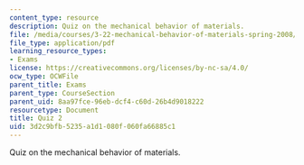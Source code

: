 ```yaml
---
content_type: resource
description: Quiz on the mechanical behavior of materials.
file: /media/courses/3-22-mechanical-behavior-of-materials-spring-2008/3d2c9bfb5235a1d1080f060fa66885c1_quiz2.pdf
file_type: application/pdf
learning_resource_types:
- Exams
license: https://creativecommons.org/licenses/by-nc-sa/4.0/
ocw_type: OCWFile
parent_title: Exams
parent_type: CourseSection
parent_uid: 8aa97fce-96eb-dcf4-c60d-26b4d9018222
resourcetype: Document
title: Quiz 2
uid: 3d2c9bfb-5235-a1d1-080f-060fa66885c1
---
```

Quiz on the mechanical behavior of materials.